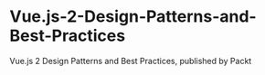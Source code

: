 # Vue.js-2-Design-Patterns-and-Best-Practices
Vue.js 2 Design Patterns and Best Practices, published by Packt
